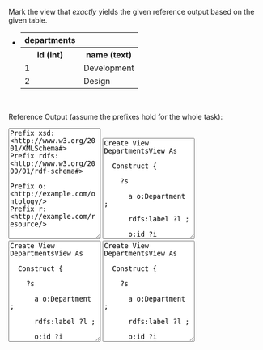 Mark the view that <i>exactly</i> yields the given reference output based on the given table.

<div class="navcontainer">
<ul class="navlist">
<li>

<table class="dbtable">
  <tr><th>departments</th></tr>
  <tr><th>id (int)</th><th>name (text)</th></tr>
  <tr><td>1</td><td>Development</td></tr>
  <tr><td>2</td><td>Design</td></tr>
</table>

</li>
</ul>
</div>

<br style="clear: both;" />

Reference Output (assume the prefixes hold for the whole task):
<textarea style="height: 220px" ui-codemirror="editorOptions.ttl" readonly>
Prefix xsd: &lt;http://www.w3.org/2001/XMLSchema#&gt;
Prefix rdfs: &lt;http://www.w3.org/2000/01/rdf-schema#&gt;

Prefix o: &lt;http://example.com/ontology/&gt;
Prefix r: &lt;http://example.com/resource/&gt;


r:Development
  a o:Department ;
  rdfs:label "Development" ;
  o:id "1"^^xsd:integer .

r:Design
  a o:Department ;
  rdfs:label "Design" ;
  o:id "2"^^xsd:integer .
</textarea>




<textarea style="height: 200px" ui-codemirror="editorOptions.sml" readonly>
Create View DepartmentsView As&#13;&#10;
  Construct {&#13;&#10;
    ?s&#13;&#10;
      a o:Department ;&#13;&#10;
      rdfs:label ?l ;&#13;&#10;
      o:id ?i&#13;&#10;
  }&#13;&#10;
  With&#13;&#10;
    ?s = uri(r:, ?name)&#13;&#10;
    ?l = plainLiteral(?name)&#13;&#10;
    ?i = typedLiteral(?id, xsd:integer)&#13;&#10;
  From&#13;&#10;
    departments&#13;&#10;
</textarea>

<textarea style="height: 200px" ui-codemirror="editorOptions.sml" readonly>
Create View DepartmentsView As&#13;&#10;
  Construct {&#13;&#10;
    ?s&#13;&#10;
      a o:Department ;&#13;&#10;
      rdfs:label ?l ;&#13;&#10;
      o:id ?i&#13;&#10;
  }&#13;&#10;
  With&#13;&#10;
    ?s = uri(r:, ?name)&#13;&#10;
    ?l = plainLiteral(?name, 'en')&#13;&#10;
    ?i = typedLiteral(?id, xsd:integer)&#13;&#10;
  From&#13;&#10;
    departments&#13;&#10;
</textarea>

<textarea style="height: 200px" ui-codemirror="editorOptions.sml" readonly>
Create View DepartmentsView As&#13;&#10;
  Construct {&#13;&#10;
    ?s&#13;&#10;
      a o:Department ;&#13;&#10;
      rdfs:label ?l ;&#13;&#10;
      o:id ?i&#13;&#10;
  }&#13;&#10;
  With&#13;&#10;
    ?s = uri(r:, ?name)&#13;&#10;
    ?l = plainLiteral(?name)&#13;&#10;
    ?i = uri(?id)&#13;&#10;
  From&#13;&#10;
    departments&#13;&#10;
</textarea>

